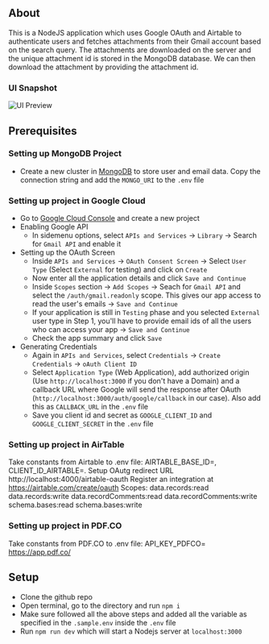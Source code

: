 ## About
This is a NodeJS application which uses Google OAuth and Airtable to authenticate users and fetches attachments from their Gmail account based on the search query. The attachments are downloaded on the server and the unique attachment id is stored in the MongoDB database. We can then download the attachment by providing the attachment id.

### UI Snapshot
![UI Preview](snapshots/gmail-attachment-preview.png)

## Prerequisites
### Setting up MongoDB Project
- Create a new cluster in [MongoDB](https://www.mongodb.com/) to store user and email data. Copy the connection string and add the `MONGO_URI` to the `.env` file

### Setting up project in Google Cloud
- Go to [Google Cloud Console](https://console.cloud.google.com) and create a new project
- Enabling Google API
    - In sidemenu options, select `APIs and Services` -> `Library` -> Search for `Gmail API` and enable it
- Setting up the OAuth Screen
    - Inside `APIs and Services` -> `OAuth Consent Screen` -> Select `User Type` (Select `External` for testing) and click on `Create`
    - Now enter all the application details and click `Save and Continue`
    - Inside `Scopes` section -> `Add Scopes` -> Seach for `Gmail API` and select the `/auth/gmail.readonly` scope. This gives our app access to read the user's emails -> `Save and Continue`
    - If your application is still in `Testing` phase and you selected `External` user type in Step 1, you'll have to provide email ids of all the users who can access your app -> `Save and Continue`
    - Check the app summary and click `Save`
- Generating Credentials
    - Again in `APIs and Services`, select `Credentials` -> `Create Credentials` -> `oAuth Client ID`
    - Select `Application Type` (Web Application), add authorized origin (Use `http://localhost:3000` if you don't have a Domain) and a callback URL where Google will send the response after OAuth (`http://localhost:3000/auth/google/callback` in our case). Also add this as `CALLBACK_URL` in the `.env` file
    - Save you client id and secret as `GOOGLE_CLIENT_ID` and `GOOGLE_CLIENT_SECRET` in the `.env` file

### Setting up project in AirTable
Take constants from Airtable to .env file: AIRTABLE_BASE_ID=, CLIENT_ID_AIRTABLE=.
Setup OAutg redirect URL http://localhost:4000/airtable-oauth
Register an integration at https://airtable.com/create/oauth
Scopes:
data.records:read
data.records:write
data.recordComments:read
data.recordComments:write
schema.bases:read
schema.bases:write

### Setting up project in PDF.CO
Take constants from PDF.CO to .env file: API_KEY_PDFCO=
https://app.pdf.co/

## Setup
- Clone the github repo
- Open terminal, go to the directory and run `npm i`
- Make sure followed all the above steps and added all the variable as specified in the `.sample.env` inside the `.env` file
- Run `npm run dev` which will start a Nodejs server at `localhost:3000`

 

